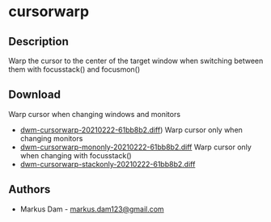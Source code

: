 cursorwarp
==========

Description
-----------
Warp the cursor to the center of the target window when switching between them with focusstack() and focusmon()

Download
--------
Warp cursor when changing windows and monitors
* [dwm-cursorwarp-20210222-61bb8b2.diff](dwm-cursorwarp-20210222-61bb8b2.diff))
Warp cursor only when changing monitors
* [dwm-cursorwarp-mononly-20210222-61bb8b2.diff](dwm-cursorwarp-mononly-20210222-61bb8b2.diff)
Warp cursor only when changing with focusstack()
* [dwm-cursorwarp-stackonly-20210222-61bb8b2.diff](dwm-cursorwarp-stackonly-20210222-61bb8b2.diff)

Authors
-------
* Markus Dam - <markus.dam123@gmail.com>
